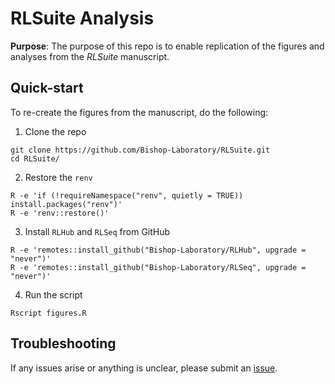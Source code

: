 # RLSuite Analysis

**Purpose**: The purpose of this repo is to enable replication of the 
figures and analyses from the *RLSuite* manuscript. 

## Quick-start

To re-create the figures from the manuscript, do the following:

1. Clone the repo

```shell
git clone https://github.com/Bishop-Laboratory/RLSuite.git
cd RLSuite/
```

2. Restore the `renv`

```shell
R -e 'if (!requireNamespace("renv", quietly = TRUE)) install.packages("renv")'
R -e 'renv::restore()'
```

3. Install `RLHub` and `RLSeq` from GitHub

```shell
R -e 'remotes::install_github("Bishop-Laboratory/RLHub", upgrade = "never")'
R -e 'remotes::install_github("Bishop-Laboratory/RLSeq", upgrade = "never")'
```

4. Run the script

```shell
Rscript figures.R
```

## Troubleshooting

If any issues arise or anything is unclear, please submit an [issue](https://github.com/Bishop-Laboratory/RLSuite/issues).

